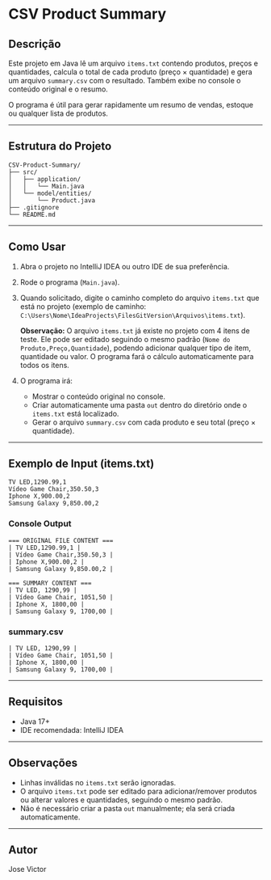 # CSV Product Summary

## Descrição
Este projeto em Java lê um arquivo `items.txt` contendo produtos, preços e quantidades, calcula o total de cada produto (preço × quantidade) e gera um arquivo `summary.csv` com o resultado. Também exibe no console o conteúdo original e o resumo.

O programa é útil para gerar rapidamente um resumo de vendas, estoque ou qualquer lista de produtos.

---

## Estrutura do Projeto
```
CSV-Product-Summary/
├── src/
│   ├── application/
│   │   └── Main.java
│   └── model/entities/
│       └── Product.java
├── .gitignore
└── README.md
```

---

## Como Usar

1. Abra o projeto no IntelliJ IDEA ou outro IDE de sua preferência.  
2. Rode o programa (`Main.java`).  
3. Quando solicitado, digite o caminho completo do arquivo `items.txt` que está no projeto (exemplo de caminho: `C:\Users\Nome\IdeaProjects\FilesGitVersion\Arquivos\items.txt`).  

   **Observação:** O arquivo `items.txt` já existe no projeto com 4 itens de teste. Ele pode ser editado seguindo o mesmo padrão (`Nome do Produto,Preço,Quantidade`), podendo adicionar qualquer tipo de item, quantidade ou valor. O programa fará o cálculo automaticamente para todos os itens.

4. O programa irá:

   - Mostrar o conteúdo original no console.  
   - Criar automaticamente uma pasta `out` dentro do diretório onde o `items.txt` está localizado.  
   - Gerar o arquivo `summary.csv` com cada produto e seu total (preço × quantidade).

---

## Exemplo de Input (items.txt)
````
TV LED,1290.99,1
Vídeo Game Chair,350.50,3
Iphone X,900.00,2
Samsung Galaxy 9,850.00,2
````


### Console Output

```text
=== ORIGINAL FILE CONTENT ===
| TV LED,1290.99,1 |
| Vídeo Game Chair,350.50,3 |
| Iphone X,900.00,2 |
| Samsung Galaxy 9,850.00,2 |

=== SUMMARY CONTENT ===
| TV LED, 1290,99 | 
| Vídeo Game Chair, 1051,50 | 
| Iphone X, 1800,00 | 
| Samsung Galaxy 9, 1700,00 | 
```
### summary.csv
````
| TV LED, 1290,99 | 
| Vídeo Game Chair, 1051,50 | 
| Iphone X, 1800,00 | 
| Samsung Galaxy 9, 1700,00 | 
````
---

## Requisitos

- Java 17+  
- IDE recomendada: IntelliJ IDEA  

---

## Observações

- Linhas inválidas no `items.txt` serão ignoradas.  
- O arquivo `items.txt` pode ser editado para adicionar/remover produtos ou alterar valores e quantidades, seguindo o mesmo padrão.  
- Não é necessário criar a pasta `out` manualmente; ela será criada automaticamente.  

---

## Autor

Jose Victor
